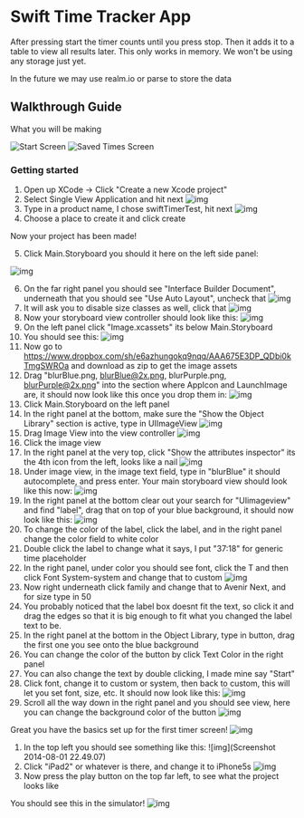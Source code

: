 # Swift Time Tracker App

After pressing start the timer counts until you press stop. Then it adds it to a table to view all results later. This only works in memory. We won't be using any storage just yet.

In the future we may use realm.io or parse to store the data

## Walkthrough Guide

What you will be making

![Start Screen](https://dl.dropboxusercontent.com/u/10116/timerAssets/StartTimer320.png)
![Saved Times Screen](https://dl.dropboxusercontent.com/u/10116/timerAssets/SavedTimes320.png)

### Getting started

1. Open up XCode -> Click "Create a new Xcode project"
2. Select Single View Application and hit next
![img](https://www.dropbox.com/s/ct9p3p7qige7q67/Screenshot%202014-08-01%2022.14.35.png)
3. Type in a product name, I chose swiftTimerTest, hit next
![img](https://www.dropbox.com/s/se6z6vgx11s123s/Screenshot%202014-08-01%2022.15.15.png)
4. Choose a place to create it and click create

Now your project has been made!

5. Click Main.Storyboard you should it here on the left side panel:

![img](https://www.dropbox.com/s/b1xnyv3rcga662h/Screenshot%202014-08-01%2022.15.56.png)

6. On the far right panel you should see "Interface Builder Document", underneath that you should see "Use Auto Layout", uncheck that
![img](https://www.dropbox.com/s/d6bv85ki9x0ry1i/Screenshot%202014-08-01%2022.19.02.png)
7. It will ask you to disable size classes as well, click that
![img](https://www.dropbox.com/s/choc5z9dgf5uxxs/Screenshot%202014-08-01%2022.19.48.png)
8. Now your storyboard view controller should look like this:
![img](https://www.dropbox.com/s/lbs6df60q8qar5y/Screenshot%202014-08-01%2022.20.22.png)
9. On the left panel click "Image.xcassets" its below Main.Storyboard
10. You should see this:
![img](https://www.dropbox.com/s/lxznnncbobm7al5/Screenshot%202014-08-01%2022.21.53.png)
11. Now go to https://www.dropbox.com/sh/e6azhungokq9nqq/AAA675E3DP_QDbi0kTmgSWROa and download as zip to get the image assets
12. Drag "blurBlue.png, blurBlue@2x.png, blurPurple.png, blurPurple@2x.png" into the section where AppIcon and LaunchImage are, it should now look like this once you drop them in:
![img](https://www.dropbox.com/s/460crr3ortrtq7o/Screenshot%202014-08-01%2022.26.08.png)
13. Click Main.Storyboard on the left panel
14. In the right panel at the bottom, make sure the "Show the Object Library" section is active, type in UIImageView
![img](https://www.dropbox.com/s/gdkyj0e6j9eczjw/Screenshot%202014-08-01%2022.29.05.png)
15. Drag Image View into the view controller
![img](https://www.dropbox.com/s/xe26z1xivsgfm7f/Screenshot%202014-08-01%2022.30.31.png)
16. Click the image view
17. In the right panel at the very top, click "Show the attributes inspector" its the 4th icon from the left, looks like a nail
![img](https://www.dropbox.com/s/a3rvjy4rkbr88c3/Screenshot%202014-08-01%2022.31.26.png)
18. Under image view, in the image text field, type in "blurBlue" it should autocomplete, and press enter. Your main storyboard view should look like this now:
![img](https://www.dropbox.com/s/ud1pahntnpojcla/Screenshot%202014-08-01%2022.33.05.png)
19. In the right panel at the bottom clear out your search for "UIimageview" and find "label", drag that on top of your blue background, it should now look like this:
![img](https://www.dropbox.com/s/v0od0izg1qu6t0r/Screenshot%202014-08-01%2022.36.20.png)
20. To change the color of the label, click the label, and in the right panel change the color field to white color
21. Double click the label to change what it says, I put "37:18" for generic time placeholder
22. In the right panel, under color you should see font, click the T and then click Font System-system and change that to custom
![img](https://www.dropbox.com/s/qcgn32fqn020jxo/Screenshot%202014-08-01%2022.38.51.png)
23. Now right underneath click family and change that to Avenir Next, and for size type in 50
24. You probably noticed that the label box doesnt fit the text, so click it and drag the edges so that it is big enough to fit what you changed the label text to be.
25. In the right panel at the bottom in the Object Library, type in button, drag the first one you see onto the blue background
26. You can change the color of the button by click Text Color in the right panel
27. You can also change the text by double clicking, I made mine say "Start"
28. Click font, change it to custom or system, then back to custom, this will let you set font, size, etc. It should now look like this:
![img](https://www.dropbox.com/s/7omol03mj7ykreu/Screenshot%202014-08-01%2022.48.28.png)
29. Scroll all the way down in the right panel and you should see view, here you can change the background color of the button
![img](https://www.dropbox.com/s/0kxu68f5ap9pzpx/Screenshot%202014-08-01%2022.54.24.png)

Great you have the basics set up for the first timer screen!
![img](https://www.dropbox.com/s/n9t9t7egybzm768/Screenshot%202014-08-01%2023.07.16.png)

1. In the top left you should see something like this:
![img](Screenshot 2014-08-01 22.49.07)
2. Click "iPad2" or whatever is there, and change it to iPhone5s
![img](https://www.dropbox.com/s/fif1wblx696z0d6/Screenshot%202014-08-01%2022.48.57.png)
3. Now press the play button on the top far left, to see what the project looks like

You should see this in the simulator!
![img](https://www.dropbox.com/s/51cmxoazwca5uzv/Screenshot%202014-08-01%2023.10.50.png)

